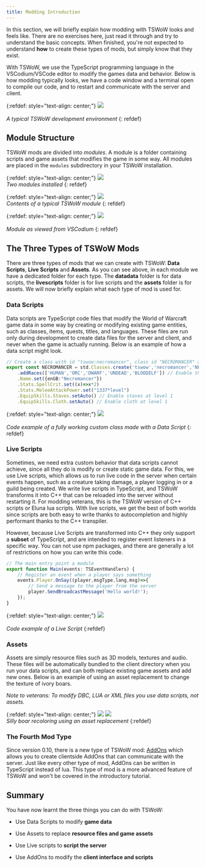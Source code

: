 ```yaml
---
title: Modding Introduction
---
```


In this section, we will briefly explain how modding with TSWoW looks and feels like. There are no exercises here, just read it through and try to understand the basic concepts. When finished, you're not expected to understand **how** to create these types of mods, but simply know that they exist.

With TSWoW, we use the TypeScript programming language in the VSCodium/VSCode editor to modify the games data and behavior. Below is how modding typically looks, we have a code window and a terminal open to compile our code, and to restart and communicate with the server and client.

{:refdef: style="text-align: center;"}
![](../tswow-layout.png)
<br/><br/>
_A typical TSWoW development environment_
{: refdef}

## Module Structure
TSWoW mods are divided into _modules_. A module is a folder containing scripts and game assets that modifies the game in some way. All modules are placed in the `modules` subdirectory in your TSWoW installation.

{:refdef: style="text-align: center;"}
![](../modules.png)  
_Two modules installed_
{: refdef}

{:refdef: style="text-align: center;"}
![](../module-contents.png)  
_Contents of a typical TSWoW module_
{: refdef}

{:refdef: style="text-align: center;"}
![](../module-vscodium.png)
<br/><br/>
_Module as viewed from VSCodium_
{: refdef}

## The Three Types of TSWoW Mods

There are three types of mods that we can create with TSWoW: **Data Scripts**, **Live Scripts** and **Assets**. As you can see above, in each module we have a dedicated folder for each type. The **datadata** folder is for data scripts, the **livescripts** folder is for live scripts and the **assets** folder is for assets. We will now briefly explain what each type of mod is used for.


### Data Scripts

Data scripts are TypeScript code files that modify the World of Warcraft game data in some way by creating or modifying existing game entities, such as classes, items, quests, titles, and languages. These files are run only during development to create data files for the server and client, and never when the game is actually running. Below is an example of how a data script might look. 

```ts
// Create a class with id "tswow:necromancer", class id "NECROMANCER" and based on the Mage class.
export const NECROMANCER = std.Classes.create('tswow','necromancer','NECROMANCER','MAGE')
    .addRaces(['HUMAN','ORC','DWARF','UNDEAD','BLOODELF']) // Enable this class for those races
    .Name.set({enGB:"Necromancer"})
    .Stats.SpellCrit.set((x)=>x*2)
    .Stats.MeleeAttackPower.set("1337*level") 
    .EquipSkills.Staves.setAuto() // Enable staves at level 1
    .EquipSkills.Cloth.setAuto() // Enable cloth at level 1
```

{:refdef: style="text-align: center;"}
![](../custom-class.png)
<br/><br/>
_Code example of a fully working custom class made with a Data Script_
{: refdef}

### Live Scripts

Sometimes, we need extra custom behavior that data scripts cannot achieve, since all they do is modify or create static game data. For this, we use Live scripts, which allows us to run live code in the server when certain events happen, such as a creature taking damage, a player logging in or a guild being created. We write live scripts in TypeScript, and TSWoW transforms it into C++ that can be reloaded into the server without restarting it. For modding veterans, this is the TSWoW version of C++ scripts or Eluna lua scripts.  With live scripts, we get the best of both worlds since scripts are both easy to write thanks to autocompletion and highly performant thanks to the C++ transpiler. 

However, because Live Scripts are transformed into C++ they only support a **subset** of TypeScript, and are intended to register event listeners in a specific way. You can not use npm packages, and there are generally a lot of restrictions on how you can write this code.

```ts
// The main entry point a module
export function Main(events: TSEventHandlers) {
    // Register an event when a player says something
    events.Player.OnSay((player,msgType,lang,msg)=>{
        // Send a message to the player from the server
        player.SendBroadcastMessage('Hello world!');
    });
}
```
{:refdef: style="text-align: center;"}
![](../live-script.png)
<br/><br/>
_Code example of a Live Script_
{:refdef}

### Assets

Assets are simply resource files such as 3D models, textures and audio. These files will be automatically bundled to the client directory when you run your data scripts, and can both replace existing game assets and add new ones. Below is an example of using an asset replacement to change the texture of ivory boars.

_Note to veterans: To modify DBC, LUA or XML files you use data scripts, not assets._

{:refdef: style="text-align: center;"}
![](../boar-file.png)
![](../boar-ingame.png)  
_Silly boar recoloring using an asset replacement_
{:refdef}

### The Fourth Mod Type

Since version 0.10, there is a new type of TSWoW mod: [AddOns](../../documentation/addons/) which allows you to create clientside AddOns that can communicate with the server. Just like every other type of mod, AddOns can be written in TypeScript instead of lua. This type of mod is a more advanced feature of TSWoW and won't be covered in the introductory tutorial.

## Summary

You have now learnt the three things you can do with TSWoW:

- Use Data Scripts to modify **game data**

- Use Assets to replace **resource files and game assets**

- Use Live scripts to **script the server**

- Use AddOns to modify the **client interface and scripts**

